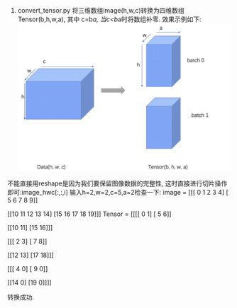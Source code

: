 1. convert_tensor.py
 将三维数组image(h,w,c)转换为四维数组Tensor(b,h,w,a), 其中 c=b*a, 当c<b*a时将数组补零.
 效果示例如下:
![image](https://github.com/Nalilik/convert_tensor/blob/master/images/WechatIMG1099.jpeg)

 不能直接用reshape是因为我们要保留图像数据的完整性, 这时直接进行切片操作即可:image_hwc[:,:,i]
 输入h=2,w=2,c=5,a=2检查一下:
 image =
[[[ 0  1  2  3  4]
  [ 5  6  7  8  9]]

 [[10 11 12 13 14]
  [15 16 17 18 19]]]
Tensor =
[[[[ 0  1]
   [ 5  6]]
   
  [[10 11]
   [15 16]]]

 [[[ 2  3]
   [ 7  8]]

  [[12 13]
   [17 18]]]

 [[[ 4  0]
   [ 9  0]]

  [[14  0]
   [19  0]]]]

 转换成功.

